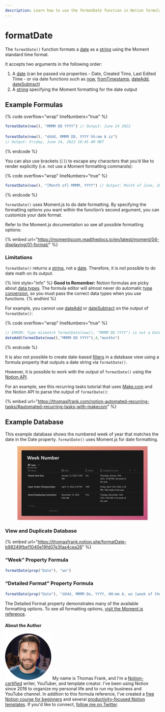 ```yaml
---
description: Learn how to use the formatDate function in Notion formulas.
---
```


# formatDate

The `formatDate()` function formats a [date](../../formula-basics/data-types/date-data-type.md) as a [string](../../formula-basics/data-types/string.md) using the Moment standard time format.

It accepts two arguments in the following order:

1. A [date](../../formula-basics/data-types/date-data-type.md) (can be passed via properties - Date, Created Time, Last Edited Time - or via date functions such as [now](now.md), [fromTimestamp](fromtimestamp.md), [dateAdd](dateadd.md), [dateSubtract](datesubtract.md))
2. A [string](../../formula-basics/data-types/string.md) specifying the Moment formatting for the date output

## Example Formulas

{% code overflow="wrap" lineNumbers="true" %}
```jsx
formatDate(now(), "MMMM DD YYYY") // Output: June 24 2022

formatDate(now(), "dddd, MMMM DD, YYYY hh:mm A zz") 
// Output: Friday, June 24, 2022 10:45 AM MDT
```
{% endcode %}

You can also use brackets (`[]`) to escape any characters that you’d like to render explicitly (i.e. not use a Moment formatting commands):

{% code overflow="wrap" lineNumbers="true" %}
```jsx
formatDate(now(), "[Month of] MMMM, YYYY") // Output: Month of June, 2022
```
{% endcode %}

`formatDate()` uses Moment.js to do date formatting. By specifying the formatting options you want within the function’s second argument, you can customize your date format.

Refer to the Moment.js documentation so see all possible formatting options:

{% embed url="https://momentjscom.readthedocs.io/en/latest/moment/04-displaying/01-format/" %}

### Limitations

`formatDate()` returns a [string](../../formula-basics/data-types/string.md), not a [date](../../formula-basics/data-types/date-data-type.md). Therefore, it is not possible to do date math on its output.

{% hint style="info" %}
**Good to Remember:** Notion formulas are picky about [data types](../../formula-basics/data-types/). The formula editor will almost never do automatic [type conversion](../../reference/converting-data-types.md), so you must pass the correct data types when you use functions.
{% endhint %}

For example, you cannot use [dateAdd](dateadd.md) or [dateSubtract](datesubtract.md) on the output of `formatDate()`:

{% code overflow="wrap" lineNumbers="true" %}
```jsx
// ERROR: Type mismatch formatDate(now(), "MMMM DD YYYY") is not a Date.
dateAdd(formatDate(now(),"MMMM DD YYYY"),4,"months")
```
{% endcode %}

It is also not possible to create date-based [filters](https://thomasjfrank.com/notion-databases-the-ultimate-beginners-guide/#filters) in a database view using a formula property that outputs a date string via `formatDate()`.

However, it is possible to work with the output of `formatDate()` using the [Notion API](https://developers.notion.com/).

For an example, see this recurring tasks tutorial that uses [Make.com](http://make.com) and the Notion API to parse the output of `formatDate()`:

{% embed url="https://thomasjfrank.com/notion-automated-recurring-tasks/#automated-recurring-tasks-with-makecom" %}

## Example Database

This example database shows the numbered week of year that matches the date in the Date property. `formatDate()` uses Moment.js for date formatting.

<figure><img src="../../.gitbook/assets/formatDate - Notion Formulas.png" alt=""><figcaption></figcaption></figure>

### View and Duplicate Database

{% embed url="https://thomasfrank.notion.site/formatDate-b98249fbe11040e19fd07e3faa4cea26" %}

### “Week” Property Formula

```jsx
formatDate(prop("Date"), "wo")
```

### “Detailed Format” Property Formula

```jsx
formatDate(prop("Date"), "dddd, MMMM Do, YYYY, HH:mm A, wo [week of the year]")
```

The Detailed Format property demonstrates many of the available formatting options. To see all formatting options, [visit the Moment.js reference](https://momentjscom.readthedocs.io/en/latest/moment/04-displaying/01-format/).

#### About the Author

<img src="../../.gitbook/assets/Notion Fundamentals with Thomas Frank - Avatar 2021 compressed (1).png" alt="" data-size="line"> My name is Thomas Frank, and I'm a [Notion-certified](https://www.credly.com/badges/95fae13a-17bf-4b4a-a3d2-d58c8a3e6a2a/public\_url) writer, YouTuber, and template creator. I've been using Notion since 2018 to organize my personal life and to run my business and YouTube channel. In addition to this formula reference, I've created a [free Notion course for beginners](https://thomasjfrank.com/fundamentals/) and several [productivity-focused Notion templates](https://thomasjfrank.com/templates/). If you'd like to connect, [follow me on Twitter](https://twitter.com/TomFrankly).
